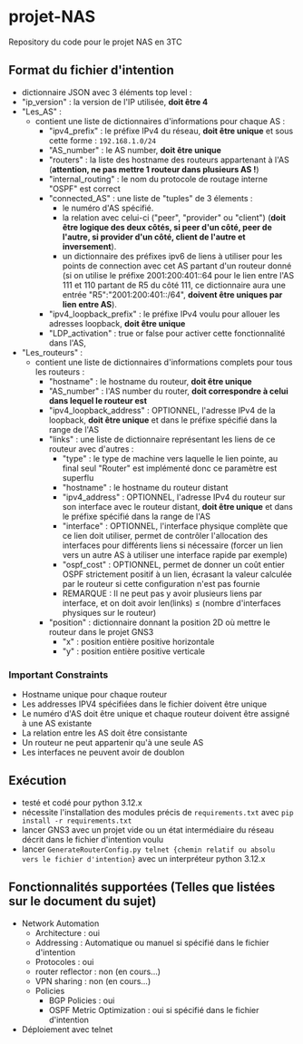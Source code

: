 # projet-NAS
Repository du code pour le projet NAS en 3TC

## Format du fichier d'intention
- dictionnaire JSON avec 3 éléments top level :
- "ip_version" : la version de l'IP utilisée, **doit être 4**
- "Les_AS" :
    - contient une liste de dictionnaires d'informations pour chaque AS :
        - "ipv4_prefix" : le préfixe IPv4 du réseau, **doit être unique** et 
          sous cette forme : `192.168.1.0/24`
        - "AS_number" : le AS number, **doit être unique**
        - "routers" : la liste des hostname des routeurs appartenant à l'AS (**attention, ne pas mettre 1 routeur dans plusieurs AS !**)
        - "internal_routing" : le nom du protocole de routage interne "OSPF" est correct
        - "connected_AS" : une liste de "tuples" de 3 élements :
            - le numéro d'AS spécifié.
            - la relation avec celui-ci ("peer", "provider" ou "client") (**doit être logique des deux côtés, si peer d'un côté, peer de l'autre, si provider d'un côté, client de l'autre et inversement**).
            - un dictionnaire des préfixes ipv6 de liens à utiliser pour les points de connection avec cet AS partant d'un routeur donné (si on utilise le préfixe 2001:200:401::64 pour le lien entre l'AS 111 et 110 partant de R5 du côté 111, ce dictionnaire aura une entrée "R5":"2001:200:401::/64", **doivent être uniques par lien entre AS**).
        - "ipv4_loopback_prefix" : le préfixe IPv4 voulu pour allouer les adresses loopback, **doit être unique**
        - "LDP_activation" : true or false pour activer cette fonctionnalité 
          dans l'AS,
- "Les_routeurs" :
    - contient une liste de dictionnaires d'informations complets pour tous les routeurs :
        - "hostname" : le hostname du routeur, **doit être unique**
        - "AS_number" : l'AS number du router, **doit correspondre à celui dans lequel le routeur est**
        - "ipv4_loopback_address" : OPTIONNEL, l'adresse IPv4 de la loopback,
          **doit être unique** et dans le préfixe spécifié dans la range de l'AS
        - "links" : une liste de dictionnaire représentant les liens de ce routeur avec d'autres :
            - "type" : le type de machine vers laquelle le lien pointe, au final seul "Router" est implémenté donc ce paramètre est superflu
            - "hostname" : le hostname du routeur distant
            - "ipv4_address" : OPTIONNEL, l'adresse IPv4 du routeur sur son 
              interface avec le routeur distant, **doit être unique** et dans le préfixe spécifié dans la range de l'AS
            - "interface" : OPTIONNEL, l'interface physique complète que ce lien doit utiliser, permet de contrôler l'allocation des interfaces pour différents liens si nécessaire (forcer un lien vers un autre AS à utiliser une interface rapide par exemple)
            - "ospf_cost" : OPTIONNEL, permet de donner un coût entier OSPF strictement positif à un lien, écrasant la valeur calculée par le routeur si cette configuration n'est pas fournie
            - REMARQUE : Il ne peut pas y avoir plusieurs liens par interface, et on doit avoir len(links) ≤ (nombre d'interfaces physiques sur le routeur)
        - "position" : dictionnaire donnant la position 2D où mettre le routeur dans le projet GNS3
            - "x" : position entière positive horizontale
            - "y" : position entière positive verticale

### Important Constraints
- Hostname unique pour chaque routeur
- Les addresses IPV4 spécifiées dans le fichier doivent être unique
- Le numéro d'AS doit être unique et chaque routeur doivent être assigné à 
  une AS existante
- La relation entre les AS doit être consistante
- Un routeur ne peut appartenir qu'à une seule AS
- Les interfaces ne peuvent avoir de doublon

## Exécution
- testé et codé pour python 3.12.x
- nécessite l'installation des modules précis de `requirements.txt` avec `pip install -r requirements.txt`
- lancer GNS3 avec un projet vide ou un état intermédiaire du réseau décrit dans le fichier d'intention voulu
- lancer `GenerateRouterConfig.py telnet {chemin relatif ou absolu vers le fichier d'intention}` avec un interpréteur python 3.12.x


## Fonctionnalités supportées (Telles que listées sur le document du sujet)

- Network Automation
    - Architecture : oui
    - Addressing : Automatique ou manuel si spécifié dans le fichier d'intention
    - Protocoles : oui
    - router reflector : non (en cours...)
    - VPN sharing : non (en cours...)
    - Policies
        - BGP Policies : oui
        - OSPF Metric Optimization : oui si spécifié dans le fichier d'intention
- Déploiement avec telnet
